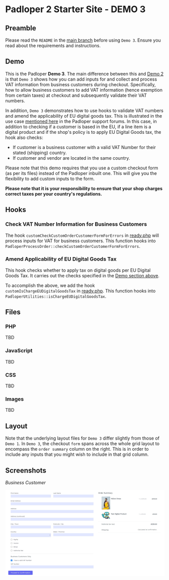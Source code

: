 ﻿# Padloper 2 Starter Site - DEMO 3

## Preamble

Please read the `README` in the [main branch](https://github.com/kongondo/Padloper2Starter) before using `Demo 3`. Ensure you read about the requirements and instructions.

## Demo

This is the Padloper **Demo 3**. The main difference between this and [Demo 2](https://github.com/kongondo/Padloper2Starter/tree/demo-2) is that `Demo 3` shows how you can add inputs for and collect and process VAT information from business customers during checkout. Specifically, how to allow business customers to add VAT information (hence exemption from certain taxes) at checkout and subsequently validate their VAT numbers.

In addition, `Demo 3` demonstrates how to use hooks to validate VAT numbers and amend the applicability of EU digital goods tax. This is illustrated in the use case [mentioned here](https://processwire.com/talk/topic/27271-eu-taxes-for-digital-products//) in the Padloper support forums. In this case, in addition to checking if a customer is based in the EU, if a line item is a digital product and if the shop's policy is to apply EU Digital Goods tax, the hook also checks:

- If customer is a business customer with a valid VAT Number for their stated (shipping) country.
- If customer and vendor are located in the same country.

Please note that this demo requires that you use a custom checkout form (as per its files) instead of the Padloper inbuilt one. This will give you the flexibility to add custom inputs to the form.

**Please note that it is your responsibility to ensure that your shop charges correct taxes per your country's regulations.**

## Hooks

### Check VAT Number Information for Business Customers

The hook `customCheckCustomOrderCustomerFormForErrors` in [ready.php](/ready.php) will process inputs for VAT for business customers. This function hooks into `PadloperProcessOrder::checkCustomOrderCustomerFormForErrors`.


### Amend Applicability of EU Digital Goods Tax

This hook checks whether to apply tax on digital goods per EU Digital Goods Tax. It carries out the checks specified in the [Demo section above](#demo).

To accomplish the above, we add the hook `customIsChargeEUDigitalGoodsTax` in [ready.php](/ready.php). This function hooks into `PadloperUtilities::isChargeEUDigitalGoodsTax`.

## Files

### PHP

TBD


### JavaScript

TBD

### CSS

TBD

### Images

TBD

## Layout

Note that the underlying layout files for `Demo 3` differ slightly from those of `Demo 1`. In `Demo 3`, the checkout `form` spans across the whole grid layout to encompass the `order summary` column on the right. This is in order to include any inputs that you might wish to include in that grid column.

## Screenshots

*Business Customer*

![business customer](/_screenshots/checkout_business_customer.jpg)